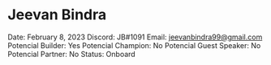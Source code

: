 # Jeevan Bindra

Date: February 8, 2023
Discord: JB#1091
Email: jeevanbindra99@gmail.com
Potencial Builder: Yes
Potencial Champion: No
Potencial Guest Speaker: No
Potencial Partner: No
Status: Onboard